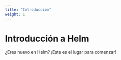 ```yaml
---
title: "Introducción"
weight: 1
---
```


# Introducción a Helm

¿Eres nuevo en Helm? ¡Este es el lugar para comenzar!
